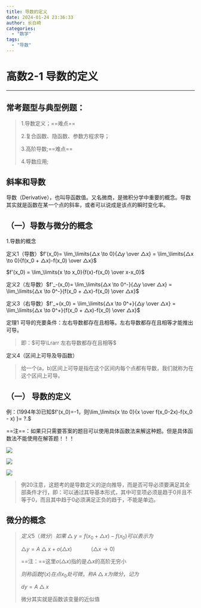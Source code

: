 ```yaml
---
title: 导数的定义
date: 2024-01-24 23:36:33
author: 长白崎
categories:
  - "数学"
tags:
  - "导数"
---
```




# 高数2-1 导数的定义

---

## 常考题型与典型例题：

> 1.导数定义；==难点==
>
> 2.复合函数、隐函数、参数方程求导；
>
> 3.高阶导数;==难点==
>
> 4.导数应用;



## 斜率和导数

导数（Derivative），也叫导函数值。又名微商，是微积分学中重要的概念。导数其实就是函数在某一个点的斜率，或者可以说成是该点的瞬时变化率。





## （一）导数与微分的概念

1.导数的概念

定义1（导数）$f'(x_0)= \lim_\limits{△x \to 0}{△y \over △x} = \lim_\limits{△x \to 0}{f(x_0 + △x)-f(x_0) \over △x}$

$f'(x_0) = \lim_\limits{x \to x_0}{f(x)-f(x_0) \over x-x_0}$



定义2（左导数）$f'_-(x_0)= \lim_\limits{△x \to 0^-}{△y \over △x} = \lim_\limits{△x \to 0^-}{f(x_0 + △x)-f(x_0) \over △x}$

定义3（右导数）$f'_+(x_0) = \lim_\limits{△x \to 0^+}{△y \over △x} = \lim_\limits{△x \to 0^+}{f(x_0 + △x)-f(x_0) \over △x}$



定理1 可导的充要条件：左右导数都存在且相等。左右导数都存在且相等才能推出可导。

> 即：$可导\Lrarr 左右导数都存在且相等$

定义4（区间上可导及导函数） 

> 给一个(a，b)区间上可导是指在这个区间内每个点都有导数，我们就称为在这个区间上可导。

## （一） 导数的定义

例：(1994年3)已知$f'(x_0)=-1，则\lim_\limits{x \to 0}{x \over f(x_0-2x)-f(x_0 - x) }= ?.$

==注==：如果只只需要答案的题目可以使用具体函数法来解这种题。但是具体函数法不能使用在解答题！！！

![](images/Snipaste_2024-01-06_20-00-19.png)

![](images/Snipaste_2024-01-06_20-10-35.png)

![ ](images/Snipaste_2024-01-08_17-40-29.png)

> 例20注意，这题考的是导数定义的逆向推导，而是否可导必须要满足其全部条件才行，即：可以通过其导基本形式，其中可变项必须是趋于0并且不等于0，而且其中趋于0必须满足正负的趋于，不能是单边。



## 微分的概念

> $定义5（微分）如果△y=f(x_0 +△x)- f(x_0)可以表示为$
>
> $△y=A△x+ o(△x)~~~~~~~~~~~~~(△x \to 0)$
>
> ==注：==这里$o(△x)$指的是$△x$的高阶无穷小
>
> $则称函数f(x)在点x_0 处可微，称 A△x为微分，记为$
>
> $dy=A△x$
>
> 微分其实就是函数该变量的近似值

